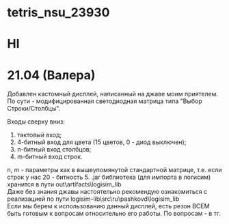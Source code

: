 # tetris_nsu_23930
# HI

# 21.04 (Валера)
Добавлен кастомный дисплей, написанный на джаве моим приятелем. По сути - модифицированная светодиодная матрица типа "Выбор Строки/Столбцы".

Входы сверху вниз:  
1. тактовый вход;
2. 4-битный вход для цвета (15 цветов, 0 - диод выключен);
3. n-битный вход столбцов;
4. m-битный вход строк.

n, m - параметры как в вышеупомянутой стандартной матрице, т.е. если строк у нас 20 - битность 5. 
.jar библиотека (для импорта в логисим) хранится в пути out\artifacts\logisim_lib\
Даже без знания джавы настоятельно рекомендую ознакомиться с реализацией по пути logisim-lib\src\ru\pashkovd\logisim_lib\
Если мы берем к использованию данный дисплей, есть резон ВСЕМ быть готовым к вопросам относительно его работы. По вопросам - в тг.
